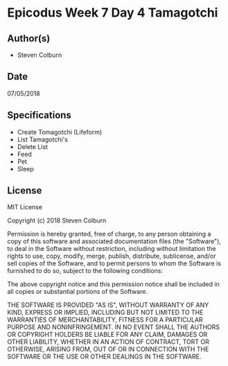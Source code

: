 # Epicodus Week 7 Day 4 Tamagotchi

## Author(s)

  * Steven Colburn

## Date

07/05/2018

## Specifications

  * Create Tomagotchi (Lifeform)
  * List Tamagotchi's
  * Delete List
  * Feed
  * Pet
  * Sleep
  
## License

MIT License

Copyright (c) 2018 Steven Colburn

Permission is hereby granted, free of charge, to any person obtaining a copy
of this software and associated documentation files (the "Software"), to deal
in the Software without restriction, including without limitation the rights
to use, copy, modify, merge, publish, distribute, sublicense, and/or sell
copies of the Software, and to permit persons to whom the Software is
furnished to do so, subject to the following conditions:

The above copyright notice and this permission notice shall be included in all
copies or substantial portions of the Software.

THE SOFTWARE IS PROVIDED "AS IS", WITHOUT WARRANTY OF ANY KIND, EXPRESS OR
IMPLIED, INCLUDING BUT NOT LIMITED TO THE WARRANTIES OF MERCHANTABILITY,
FITNESS FOR A PARTICULAR PURPOSE AND NONINFRINGEMENT. IN NO EVENT SHALL THE
AUTHORS OR COPYRIGHT HOLDERS BE LIABLE FOR ANY CLAIM, DAMAGES OR OTHER
LIABILITY, WHETHER IN AN ACTION OF CONTRACT, TORT OR OTHERWISE, ARISING FROM,
OUT OF OR IN CONNECTION WITH THE SOFTWARE OR THE USE OR OTHER DEALINGS IN THE
SOFTWARE.
